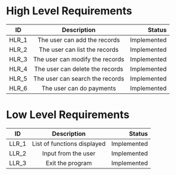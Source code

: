 # High Level Requirements
| ID   |      Description     |  Status |
|----------|:-------------:|------:|
| HLR_1 |  The user can add the records | Implemented  |
| HLR_2 |    The user can list the records  | Implemented  |
| HLR_3 |    The user can modify the records  | Implemented  |
| HLR_4 |    The user can delete the records  | Implemented  |
| HLR_5 |    The user can search the records  | Implemented  |
| HLR_6 |    The user can do payments  | Implemented  |


# Low Level Requirements
| ID   |      Description     |  Status |
|----------|:-------------:|------:|
| LLR_1 |  List of functions displayed | Implemented  |
| LLR_2 |  Input from the user  | Implemented  |
| LLR_3 |  Exit the program  | Implemented  |

